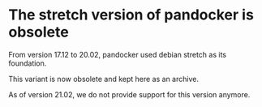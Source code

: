 # The stretch version of pandocker is obsolete

From version 17.12 to 20.02, pandocker used debian stretch
as its foundation. 

This variant is now obsolete and kept here as an archive.

As of version 21.02, we do not provide support for this 
version anymore.

